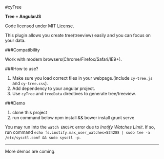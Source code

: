 #cyTree

**Tree + AngularJS**

Code licensed under MIT License.

This plugin allows you create tree(treeview) easily and you can focus on your data.

###Compatibility

Work with modern browsers(Chrome/Firefox/Safari/IE9+).

###How to use?

1. Make sure you load correct files in your webpage.(include `cy-tree.js` and `cy-tree.css`).
2. Add dependency to your angular project. 
3. Use `cyTree` and `treeData` directives to generate tree/treeview.

###Demo

1. clone this project
2. run command below
        npm install && bower install
        grunt serve

You may run into the `watch ENOSPC` error due to *Inotify Watches Limit*. If so, run command `echo fs.inotify.max_user_watches=524288 | sudo tee -a /etc/sysctl.conf && sudo sysctl -p`.

---

More demos are coming.
